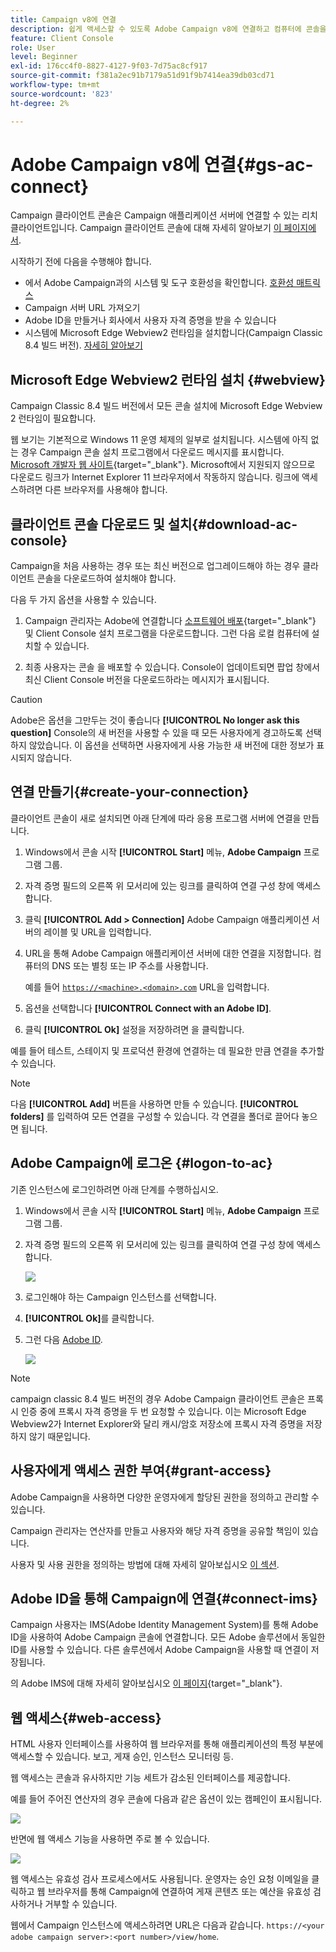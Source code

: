 ```yaml
---
title: Campaign v8에 연결
description: 쉽게 액세스할 수 있도록 Adobe Campaign v8에 연결하고 컴퓨터에 콘솔을 설치하는 방법을 알아봅니다.
feature: Client Console
role: User
level: Beginner
exl-id: 176cc4f0-8827-4127-9f03-7d75ac8cf917
source-git-commit: f381a2ec91b7179a51d91f9b7414ea39db03cd71
workflow-type: tm+mt
source-wordcount: '823'
ht-degree: 2%

---
```


# Adobe Campaign v8에 연결{#gs-ac-connect}

Campaign 클라이언트 콘솔은 Campaign 애플리케이션 서버에 연결할 수 있는 리치 클라이언트입니다. Campaign 클라이언트 콘솔에 대해 자세히 알아보기 [이 페이지에서](ac-components.md#presentation-layer).

시작하기 전에 다음을 수행해야 합니다.

* 에서 Adobe Campaign과의 시스템 및 도구 호환성을 확인합니다. [호환성 매트릭스](compatibility-matrix.md)
* Campaign 서버 URL 가져오기
* Adobe ID을 만들거나 회사에서 사용자 자격 증명을 받을 수 있습니다
* 시스템에 Microsoft Edge Webview2 런타임을 설치합니다(Campaign Classic 8.4 빌드 버전). [자세히 알아보기](#webview)

## Microsoft Edge Webview2 런타임 설치 {#webview}

Campaign Classic 8.4 빌드 버전에서 모든 콘솔 설치에 Microsoft Edge Webview 2 런타임이 필요합니다.

웹 보기는 기본적으로 Windows 11 운영 체제의 일부로 설치됩니다. 시스템에 아직 없는 경우 Campaign 콘솔 설치 프로그램에서 다운로드 메시지를 표시합니다. [Microsoft 개발자 웹 사이트](http://www.adobe.com/go/acc-ms-webview2-runtime-download_kr){target=&quot;_blank&quot;}. Microsoft에서 지원되지 않으므로 다운로드 링크가 Internet Explorer 11 브라우저에서 작동하지 않습니다. 링크에 액세스하려면 다른 브라우저를 사용해야 합니다.

## 클라이언트 콘솔 다운로드 및 설치{#download-ac-console}

Campaign을 처음 사용하는 경우 또는 최신 버전으로 업그레이드해야 하는 경우 클라이언트 콘솔을 다운로드하여 설치해야 합니다.

다음 두 가지 옵션을 사용할 수 있습니다.

1. Campaign 관리자는 Adobe에 연결합니다 [소프트웨어 배포](https://experience.adobe.com/#/downloads/content/software-distribution/ko/campaign.html){target=&quot;_blank&quot;} 및 Client Console 설치 프로그램을 다운로드합니다. 그런 다음 로컬 컴퓨터에 설치할 수 있습니다.

1. 최종 사용자는 콘솔 을 배포할 수 있습니다. Console이 업데이트되면 팝업 창에서 최신 Client Console 버전을 다운로드하라는 메시지가 표시됩니다.

>[!CAUTION]
>
>Adobe은 옵션을 그만두는 것이 좋습니다 **[!UICONTROL No longer ask this question]** Console의 새 버전을 사용할 수 있을 때 모든 사용자에게 경고하도록 선택하지 않았습니다.  이 옵션을 선택하면 사용자에게 사용 가능한 새 버전에 대한 정보가 표시되지 않습니다.

## 연결 만들기{#create-your-connection}

클라이언트 콘솔이 새로 설치되면 아래 단계에 따라 응용 프로그램 서버에 연결을 만듭니다.

1. Windows에서 콘솔 시작 **[!UICONTROL Start]** 메뉴, **Adobe Campaign** 프로그램 그룹.

1. 자격 증명 필드의 오른쪽 위 모서리에 있는 링크를 클릭하여 연결 구성 창에 액세스합니다.

1. 클릭 **[!UICONTROL Add > Connection]** Adobe Campaign 애플리케이션 서버의 레이블 및 URL을 입력합니다.

1. URL을 통해 Adobe Campaign 애플리케이션 서버에 대한 연결을 지정합니다. 컴퓨터의 DNS 또는 별칭 또는 IP 주소를 사용합니다.

   예를 들어 [`https://<machine>.<domain>.com`](https://myserver.adobe.com) URL을 입력합니다.

1. 옵션을 선택합니다 **[!UICONTROL Connect with an Adobe ID]**.

1. 클릭 **[!UICONTROL Ok]** 설정을 저장하려면 을 클릭합니다.

예를 들어 테스트, 스테이지 및 프로덕션 환경에 연결하는 데 필요한 만큼 연결을 추가할 수 있습니다.

>[!NOTE]
>
>다음 **[!UICONTROL Add]** 버튼을 사용하면 만들 수 있습니다. **[!UICONTROL folders]** 를 입력하여 모든 연결을 구성할 수 있습니다. 각 연결을 폴더로 끌어다 놓으면 됩니다.

## Adobe Campaign에 로그온 {#logon-to-ac}

기존 인스턴스에 로그인하려면 아래 단계를 수행하십시오.

1. Windows에서 콘솔 시작 **[!UICONTROL Start]** 메뉴, **Adobe Campaign** 프로그램 그룹.

1. 자격 증명 필드의 오른쪽 위 모서리에 있는 링크를 클릭하여 연결 구성 창에 액세스합니다.

   ![](assets/connectToCampaign.png)

1. 로그인해야 하는 Campaign 인스턴스를 선택합니다.

1. **[!UICONTROL Ok]**&#x200B;를 클릭합니다.

1. 그런 다음 [Adobe ID](#connect-ims).

   ![](assets/adobeID.png)

>[!NOTE]
>
>campaign classic 8.4 빌드 버전의 경우 Adobe Campaign 클라이언트 콘솔은 프록시 인증 중에 프록시 자격 증명을 두 번 요청할 수 있습니다. 이는 Microsoft Edge Webview2가 Internet Explorer와 달리 캐시/암호 저장소에 프록시 자격 증명을 저장하지 않기 때문입니다.

## 사용자에게 액세스 권한 부여{#grant-access}

Adobe Campaign을 사용하면 다양한 운영자에게 할당된 권한을 정의하고 관리할 수 있습니다.

Campaign 관리자는 연산자를 만들고 사용자와 해당 자격 증명을 공유할 책임이 있습니다.

사용자 및 사용 권한을 정의하는 방법에 대해 자세히 알아보십시오 [이 섹션](gs-permissions.md).


## Adobe ID을 통해 Campaign에 연결{#connect-ims}

Campaign 사용자는 IMS(Adobe Identity Management System)를 통해 Adobe ID을 사용하여 Adobe Campaign 콘솔에 연결합니다. 모든 Adobe 솔루션에서 동일한 ID를 사용할 수 있습니다. 다른 솔루션에서 Adobe Campaign을 사용할 때 연결이 저장됩니다.

의 Adobe IMS에 대해 자세히 알아보십시오 [이 페이지](https://helpx.adobe.com/enterprise/using/identity.html){target=&quot;_blank&quot;}.

## 웹 액세스{#web-access}

HTML 사용자 인터페이스를 사용하여 웹 브라우저를 통해 애플리케이션의 특정 부분에 액세스할 수 있습니다. 보고, 게재 승인, 인스턴스 모니터링 등.

웹 액세스는 콘솔과 유사하지만 기능 세트가 감소된 인터페이스를 제공합니다.

예를 들어 주어진 연산자의 경우 콘솔에 다음과 같은 옵션이 있는 캠페인이 표시됩니다.

![](assets/campaign-from-console.png)

반면에 웹 액세스 기능을 사용하면 주로 볼 수 있습니다.

![](assets/campaign-from-web.png)

웹 액세스는 유효성 검사 프로세스에서도 사용됩니다. 운영자는 승인 요청 이메일을 클릭하고 웹 브라우저를 통해 Campaign에 연결하여 게재 콘텐츠 또는 예산을 유효성 검사하거나 거부할 수 있습니다.

웹에서 Campaign 인스턴스에 액세스하려면 URL은 다음과 같습니다.  `https://<your adobe campaign server>:<port number>/view/home`.
